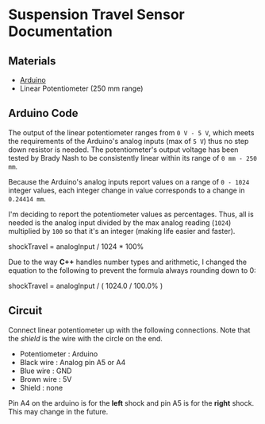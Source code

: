 # Suspension Travel Sensor Documentation

## Materials

  * [Arduino](https://www.amazon.com/dp/B01EWOE0UU)
  * Linear Potentiometer (250 mm range)

## Arduino Code

The output of the linear potentiometer ranges from ``0 V - 5 V``, which meets the requirements of the Arduino's analog inputs (max of ``5 V``) thus no step down resistor is needed. The potentiometer's output voltage has been tested by Brady Nash to be consistently linear within its range of ``0 mm - 250 mm``.

Because the Arduino's analog inputs report values on a range of ``0 - 1024`` integer values, each integer change in value corresponds to a change in ``0.24414 mm``.

I'm deciding to report the potentiometer values as percentages. Thus, all is needed is the analog input divided by the max analog reading (``1024``) multiplied by ``100`` so that it's an integer (making life easier and faster).

shockTravel = analogInput / 1024 * 100%

Due to the way **C++** handles number types and arithmetic, I changed the equation to the following to prevent the formula always rounding down to 0:

shockTravel = analogInput / ( 1024.0 / 100.0% )

## Circuit

Connect linear potentiometer up with the following connections. Note that the *shield* is the wire with the circle on the end.

  * Potentiometer : Arduino
  * Black wire : Analog pin A5 or A4
  * Blue wire : GND
  * Brown wire : 5V
  * Shield : none

Pin A4 on the arduino is for the **left** shock and pin A5  is for the **right** shock. This may change in the future.